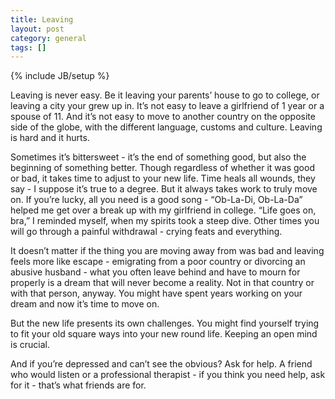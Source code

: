 ```yaml
---
title: Leaving
layout: post
category: general
tags: []
---
```

{% include JB/setup %}

Leaving is never easy. Be it leaving your parents’ house to go to college, or leaving a city your grew up in. It’s not easy to leave a girlfriend of 1 year or a spouse of 11. And it’s not easy to move to another country on the opposite side of the globe, with the different language, customs and culture. Leaving is hard and it hurts.

Sometimes it’s bittersweet - it’s the end of something good, but also the beginning of something better. Though regardless of whether it was good or bad, it takes time to adjust to your new life. Time heals all wounds, they say - I suppose it’s true to a degree. But it always takes work to truly move on. If you’re lucky, all you need is a good song - “Ob-La-Di, Ob-La-Da” helped me get over a break up with my girlfriend in college. “Life goes on, bra,” I reminded myself, when my spirits took a steep dive. Other times you will go through a painful withdrawal - crying feats and everything.

It doesn’t matter if the thing you are moving away from was bad and leaving feels more like escape - emigrating from a poor country or divorcing an abusive husband - what you often leave behind and have to mourn for properly is a dream that will never become a reality. Not in that country or with that person, anyway. You might have spent years working on your dream and now it’s time to move on.

But the new life presents its own challenges. You might find yourself trying to fit your old square ways into your new round life. Keeping an open mind is crucial.

And if you’re depressed and can’t see the obvious? Ask for help. A friend who would listen or a professional therapist - if you think you need help, ask for it - that’s what friends are for.
